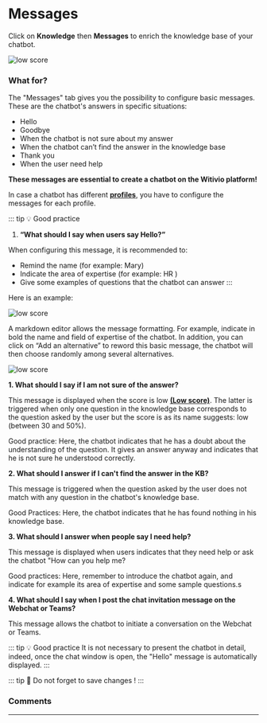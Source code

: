 # Messages


Click on **Knowledge** then **Messages** to enrich the knowledge base of your chatbot.

<div class="image_center">
  <img :src="$withBase('/assets/img/en/knowledge/messages1.png')" alt="low score">
</div>




### What for?


The "Messages" tab gives you the possibility to configure basic messages. These
are the chatbot's answers in specific situations:

-   Hello
-   Goodbye
-   When the chatbot is not sure about my answer
-   When the chatbot can’t find the answer in the knowledge base
-   Thank you
-   When the user need help

**These messages are essential to create a chatbot on the Witivio platform!**

In case a chatbot has different [**profiles**](/en/chatbot/profile), you have to configure the messages for each profile.

::: tip 💡 Good practice
1.  **“What should I say when users say Hello?”**

When configuring this message, it is recommended to:

-   Remind the name (for example: Mary)
-   Indicate the area of expertise (for example: HR )
-   Give some examples of questions that the chatbot can answer
:::

Here is an example:

<div class="image_center">
  <img :src="$withBase('/assets/img/en/knowledge/messages2.png')" alt="low score">
</div>


A markdown editor allows the message formatting. For example, indicate in bold
the name and field of expertise of the chatbot. In addition, you can click on
“Add an alternative” to reword this basic message, the chatbot will then choose
randomly among several alternatives.

<div class="image_center">
  <img :src="$withBase('/assets/img/en/knowledge/messages3.png')" alt="low score">
</div>




**1.  What should I say if I am not sure of the answer?**

This message is displayed when the score is low [**(Low score)**](/en/chatbot/inbox/low_score.html). The
latter is triggered when only one question in the knowledge base corresponds to the question asked by the user but the score is as its name suggests: low
(between 30 and 50%).

Good practice: Here, the chatbot indicates that he has a doubt about the
understanding of the question. It gives an answer anyway and indicates that he
is not sure he understood correctly.

**2.  What should I answer if I can't find the answer in the KB?**

This message is triggered when the question asked by the user does not match
with any question in the chatbot's knowledge base.

Good Practices: Here, the chatbot indicates that he has found nothing in his
knowledge base.

**3.  What should I answer when people say I need help?**

This message is displayed when users indicates that they need help or ask the
chatbot "How can you help me?

Good practices: Here, remember to introduce the chatbot again, and indicate for
example its area of expertise and some sample questions.s

**4.  What should I say when I post the chat invitation message on the Webchat or Teams?**

This message allows the chatbot to initiate a conversation on the Webchat or
Teams.

::: tip 💡 Good practice
It is not necessary to present the chatbot in detail, indeed,
once the chat window is open, the "Hello" message is automatically displayed.
:::

::: tip 💾
Do not forget to save changes !
:::

### Comments
---
<Commentaire />

